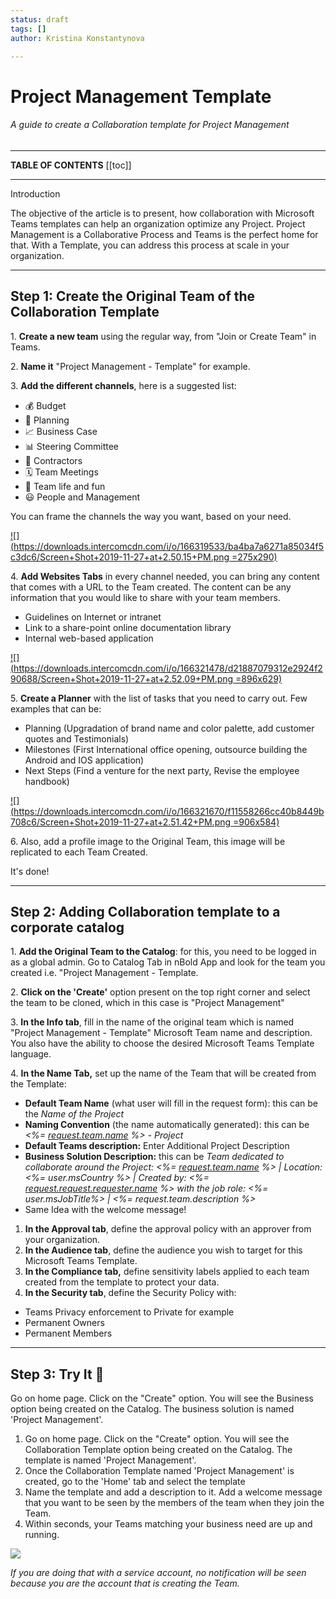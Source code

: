 ```yaml
---
status: draft
tags: []
author: Kristina Konstantynova

---
```

# **Project Management Template**

###### A guide to create a Collaboration template for Project Management

***

**TABLE OF CONTENTS**
\[\[toc\]\]

***

Introduction

The objective of the article is to present, how collaboration with Microsoft Teams templates can help an organization optimize any Project. Project Management is a Collaborative Process and Teams is the perfect home for that. With a Template, you can address this process at scale in your organization.

***

## Step 1: Create the Original Team of the Collaboration Template

1\. **Create a new team** using the regular way, from "Join or Create Team" in Teams.

2\. **Name it** "Project Management - Template" for example.

3\. **Add the different channels**, here is a suggested list:

* 💰 Budget
* 📅 Planning
* 📈 Business Case
* 📊 Steering Committee
* 📝 Contractors
* 🗓 Team Meetings
* 🤣 Team life and fun
* 😃 People and Management

You can frame the channels the way you want, based on your need.

[![](https://downloads.intercomcdn.com/i/o/166319533/ba4ba7a6271a85034f5c3dc6/Screen+Shot+2019-11-27+at+2.50.15+PM.png =275x290)](https://downloads.intercomcdn.com/i/o/166319533/ba4ba7a6271a85034f5c3dc6/Screen+Shot+2019-11-27+at+2.50.15+PM.png)

4\. **Add Websites Tabs** in every channel needed, you can bring any content that comes with a URL to the Team created. The content can be any information that you would like to share with your team members.

* Guidelines on Internet or intranet
* Link to a share-point online documentation library
* Internal web-based application

[![](https://downloads.intercomcdn.com/i/o/166321478/d21887079312e2924f290688/Screen+Shot+2019-11-27+at+2.52.09+PM.png =896x629)](https://downloads.intercomcdn.com/i/o/166321478/d21887079312e2924f290688/Screen+Shot+2019-11-27+at+2.52.09+PM.png)

5\. **Create a Planner** with the list of tasks that you need to carry out. Few examples that can be:

* Planning (Upgradation of brand name and color palette, add customer quotes and Testimonials)
* Milestones (First International office opening, outsource building the Android and IOS application)
* Next Steps (Find a venture for the next party, Revise the employee handbook)

[![](https://downloads.intercomcdn.com/i/o/166321670/f11558266cc40b8449b708c6/Screen+Shot+2019-11-27+at+2.51.42+PM.png =906x584)](https://downloads.intercomcdn.com/i/o/166321670/f11558266cc40b8449b708c6/Screen+Shot+2019-11-27+at+2.51.42+PM.png)

6\. Also, add a profile image to the Original Team, this image will be replicated to each Team Created.

It's done!

***

## Step 2: Adding Collaboration template to a corporate catalog

1\. **Add the Original Team to the Catalog**: for this, you need to be logged in as a global admin. Go to Catalog Tab in nBold App and look for the team you created i.e. "Project Management - Template.

2\. **Click on the 'Create'** option present on the top right corner and select the team to be cloned, which in this case is "Project Management"

3\. **In the Info tab**, fill in the name of the original team which is named "Project Management - Template" Microsoft Team name and description. You also have the ability to choose the desired Microsoft Teams Template language.

4\. **In the Name Tab,** set up the name of the Team that will be created from the Template:

* **Default Team Name** (what user will fill in the request form): this can be the _Name of the Project_
* **Naming Convention** (the name automatically generated): this can be _<%=_ [_request.team.name_](http://request.team.name/) _%> - Project_
* **Default Teams description:** Enter Additional Project Description
* **Business Solution Description:** this can be _Team dedicated to collaborate around the Project: <%=_ [_request.team.name_](http://request.team.name/) _%> | Location: <%= user.msCountry %> | Created by: <%=_ [_request.request.requester.name_](http://request.request.requester.name/) _%> with the job role: <%= user.msJobTitle%> | <%= request.team.description %>_
* Same Idea with the welcome message!

1. **In the Approval tab**, define the approval policy with an approver from your organization.
2. **In the Audience tab**, define the audience you wish to target for this Microsoft Teams Template.
3. **In the Compliance tab,** define sensitivity labels applied to each team created from the template to protect your data.
4. **In the Security tab**, define the Security Policy with:

* Teams Privacy enforcement to Private for example
* Permanent Owners
* Permanent Members

***

## Step 3: Try It 🚀

Go on home page. Click on the "Create" option. You will see the Business option being created on the Catalog. The business solution is named 'Project Management'.

1. Go on home page. Click on the "Create" option. You will see the Collaboration Template option being created on the Catalog. The template is named 'Project Management'.
2. Once the Collaboration Template named 'Project Management' is created, go to the 'Home' tab and select the template
3. Name the template and add a description to it. Add a welcome message that you want to be seen by the members of the team when they join the Team.
4. Within seconds, your Teams matching your business need are up and running.

![](/uploads/screenshot-2022-02-10-at-20-59-29.png)

_If you are doing that with a service account, no notification will be seen because you are the account that is creating the Team._